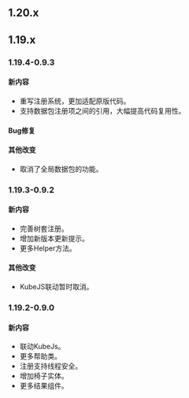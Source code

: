 ## 1.20.x
## 1.19.x
### 1.19.4-0.9.3
#### 新内容
* 重写注册系统，更加适配原版代码。
* 支持数据包注册项之间的引用，大幅提高代码复用性。
#### Bug修复
#### 其他改变
* 取消了全局数据包的功能。
### 1.19.3-0.9.2
#### 新内容
* 完善树套注册。
* 增加新版本更新提示。
* 更多Helper方法。
#### 其他改变
* KubeJS联动暂时取消。
### 1.19.2-0.9.0
#### 新内容
* 联动KubeJs。
* 更多帮助类。
* 注册支持线程安全。
* 增加椅子实体。
* 更多结果组件。